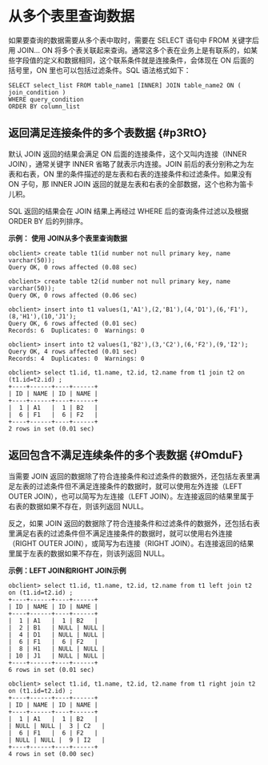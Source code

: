 从多个表里查询数据 
==============================



如果要查询的数据需要从多个表中取时，需要在 SELECT 语句中 FROM 关键字后用 JOIN... ON 将多个表关联起来查询。通常这多个表在业务上是有联系的，如某些字段值的定义和数据相同，这个联系条件就是连接条件，会体现在 ON 后面的括号里，ON 里也可以包括过滤条件。SQL 语法格式如下：

    SELECT select_list FROM table_name1 [INNER] JOIN table_name2 ON ( join_condition )
    WHERE query_condition 
    ORDER BY column_list 





返回满足连接条件的多个表数据 {#p3RtO}
-----------------------

默认 JOIN 返回的结果会满足 ON 后面的连接条件，这个又叫内连接（INNER JOIN），通常关键字 INNER 省略了就表示内连接。JOIN 前后的表分别称之为左表和右表，ON 里的条件描述的是左表和右表的连接条件和过滤条件。如果没有ON 子句，那 INNER JOIN 返回的就是左表和右表的全部数据，这个也称为笛卡儿积。

SQL 返回的结果会在 JOIN 结果上再经过 WHERE 后的查询条件过滤以及根据 ORDER BY 后的列排序。

**示例：** **使用** **JOIN从多个表里查询数据** 

    obclient> create table t1(id number not null primary key, name varchar(50));
    Query OK, 0 rows affected (0.08 sec)
    
    obclient> create table t2(id number not null primary key, name varchar(50));
    Query OK, 0 rows affected (0.06 sec)
    
    obclient> insert into t1 values(1,'A1'),(2,'B1'),(4,'D1'),(6,'F1'),(8,'H1'),(10,'J1');
    Query OK, 6 rows affected (0.01 sec)
    Records: 6  Duplicates: 0  Warnings: 0
    
    obclient> insert into t2 values(1,'B2'),(3,'C2'),(6,'F2'),(9,'I2');
    Query OK, 4 rows affected (0.01 sec)
    Records: 4  Duplicates: 0  Warnings: 0
    
    obclient> select t1.id, t1.name, t2.id, t2.name from t1 join t2 on (t1.id=t2.id) ;
    +----+------+----+------+
    | ID | NAME | ID | NAME |
    +----+------+----+------+
    |  1 | A1   |  1 | B2   |
    |  6 | F1   |  6 | F2   |
    +----+------+----+------+
    2 rows in set (0.01 sec)





返回包含不满足连续条件的多个表数据 {#OmduF}
--------------------------

当需要 JOIN 返回的数据除了符合连接条件和过滤条件的数据外，还包括左表里满足左表的过滤条件但不满足连接条件的数据时，就可以使用左外连接（LEFT OUTER JOIN），也可以简写为左连接（LEFT JOIN）。左连接返回的结果里属于右表的数据如果不存在，则该列返回 NULL。

反之，如果 JOIN 返回的数据除了符合连接条件和过滤条件的数据外，还包括右表里满足右表的过滤条件但不满足连接条件的数据时，就可以使用右外连接（RIGHT OUTER JOIN），或简写为右连接（RIGHT JOIN）。右连接返回的结果里属于左表的数据如果不存在，则该列返回 NULL。

**示例：LEFT JOIN和RIGHT JOIN示例** 

    obclient> select t1.id, t1.name, t2.id, t2.name from t1 left join t2 on (t1.id=t2.id) ;
    +----+------+----+------+
    | ID | NAME | ID | NAME |
    +----+------+----+------+
    |  1 | A1   |  1 | B2   |
    |  2 | B1   | NULL | NULL |
    |  4 | D1   | NULL | NULL |
    |  6 | F1   |  6 | F2   |
    |  8 | H1   | NULL | NULL |
    | 10 | J1   | NULL | NULL |
    +----+------+----+------+
    6 rows in set (0.01 sec)
    
    obclient> select t1.id, t1.name, t2.id, t2.name from t1 right join t2 on (t1.id=t2.id) ;
    +----+------+----+------+
    | ID | NAME | ID | NAME |
    +----+------+----+------+
    |  1 | A1   |  1 | B2   |
    | NULL | NULL |  3 | C2   |
    |  6 | F1   |  6 | F2   |
    | NULL | NULL |  9 | I2   |
    +----+------+----+------+
    4 rows in set (0.00 sec)



